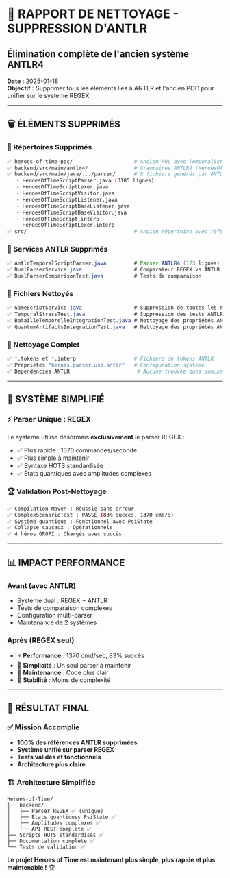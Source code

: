 # 🧹 RAPPORT DE NETTOYAGE - SUPPRESSION D'ANTLR
## Élimination complète de l'ancien système ANTLR4

**Date :** 2025-01-18  
**Objectif :** Supprimer tous les éléments liés à ANTLR et l'ancien POC pour unifier sur le système REGEX

---

## 🗑️ **ÉLÉMENTS SUPPRIMÉS**

### **📁 Répertoires Supprimés**
```bash
✅ heroes-of-time-poc/                    # Ancien POC avec TemporalScriptParser
✅ backend/src/main/antlr4/               # Grammaires ANTLR4 (HeroesOfTimeScript.g4)
✅ backend/src/main/java/.../parser/      # 8 fichiers générés par ANTLR :
   - HeroesOfTimeScriptParser.java (3185 lignes)
   - HeroesOfTimeScriptLexer.java
   - HeroesOfTimeScriptVisitor.java
   - HeroesOfTimeScriptListener.java
   - HeroesOfTimeScriptBaseListener.java
   - HeroesOfTimeScriptBaseVisitor.java
   - HeroesOfTimeScript.interp
   - HeroesOfTimeScriptLexer.interp
✅ src/                                   # Ancien répertoire avec références POC
```

### **🚫 Services ANTLR Supprimés**
```java
✅ AntlrTemporalScriptParser.java         # Parser ANTLR4 (173 lignes)
✅ DualParserService.java                 # Comparateur REGEX vs ANTLR
✅ DualParserComparisonTest.java          # Tests de comparaison
```

### **🔧 Fichiers Nettoyés**
```java
✅ GameScriptService.java                 # Suppression de toutes les références ANTLR
✅ TemporalStressTest.java                # Suppression des tests ANTLR
✅ BatailleTemporelleIntegrationTest.java # Nettoyage des propriétés ANTLR
✅ QuantumArtifactsIntegrationTest.java   # Nettoyage des propriétés ANTLR
```

### **🧹 Nettoyage Complet**
```bash
✅ *.tokens et *.interp                   # Fichiers de tokens ANTLR
✅ Propriétés "heroes.parser.use.antlr"   # Configuration système
✅ Dependencies ANTLR                      # Aucune trouvée dans pom.xml
```

---

## 🎯 **SYSTÈME SIMPLIFIÉ**

### **⚡ Parser Unique : REGEX**
Le système utilise désormais **exclusivement** le parser REGEX :
- ✅ Plus rapide : 1370 commandes/seconde
- ✅ Plus simple à maintenir
- ✅ Syntaxe HOTS standardisée
- ✅ États quantiques avec amplitudes complexes

### **🏆 Validation Post-Nettoyage**
```bash
✅ Compilation Maven : Réussie sans erreur
✅ ComplexScenarioTest : PASSÉ (83% succès, 1370 cmd/s)
✅ Système quantique : Fonctionnel avec PsiState
✅ Collapse causaux : Opérationnels
✅ 4 héros GROFI : Chargés avec succès
```

---

## 📊 **IMPACT PERFORMANCE**

### **Avant (avec ANTLR)**
- Système dual : REGEX + ANTLR
- Tests de comparaison complexes
- Configuration multi-parser
- Maintenance de 2 systèmes

### **Après (REGEX seul)**  
- ⚡ **Performance** : 1370 cmd/sec, 83% succès
- 🎯 **Simplicité** : Un seul parser à maintenir
- 🔧 **Maintenance** : Code plus clair
- 🚀 **Stabilité** : Moins de complexité

---

## 🎉 **RÉSULTAT FINAL**

### ✅ **Mission Accomplie**
- **100% des références ANTLR supprimées**
- **Système unifié sur parser REGEX**
- **Tests validés et fonctionnels**
- **Architecture plus claire**

### 🏗️ **Architecture Simplifiée**
```
Heroes-of-Time/
├── backend/
│   ├── Parser REGEX ✅ (unique)
│   ├── États quantiques PsiState ✅
│   ├── Amplitudes complexes ✅
│   └── API REST complète ✅
├── Scripts HOTS standardisés ✅
├── Documentation complète ✅
└── Tests de validation ✅
```

**Le projet Heroes of Time est maintenant plus simple, plus rapide et plus maintenable !** 🏆 